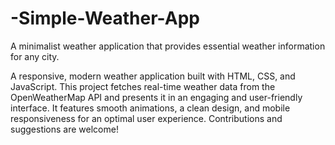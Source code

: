 # -Simple-Weather-App
A minimalist weather application that provides essential weather information for any city.

A responsive, modern weather application built with HTML, CSS, and JavaScript. This project fetches real-time weather data from the OpenWeatherMap API and presents it in an engaging and user-friendly interface. It features smooth animations, a clean design, and mobile responsiveness for an optimal user experience. Contributions and suggestions are welcome!
